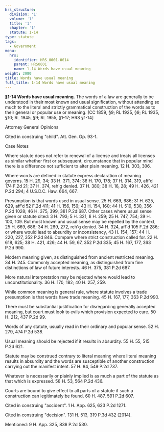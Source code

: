 ```yaml
---
hrs_structure:
  division: '1'
  volume: '1'
  title: '1'
  chapter: '1'
  statute: 1-14
type: statute
tags:
  - Government
menu:
  hrs:
    identifier: HRS_0001-0014
    parent: HRS0001
    name: 1-14 Words have usual meaning
weight: 2080
title: Words have usual meaning
full_title: 1-14 Words have usual meaning
---
```

**§1-14 Words have usual meaning.** The words of a law are generally to be understood in their most known and usual signification, without attending so much to the literal and strictly grammatical construction of the words as to their general or popular use or meaning. [CC 1859, §9; RL 1925, §9; RL 1935, §10; RL 1945, §9; RL 1955, §1-17; HRS §1-14]

Attorney General Opinions

Cited in construing "child". Att. Gen. Op. 93-1.

Case Notes

Where statute does not refer to renewal of a license and treats all licenses as similar whether first or subsequent, circumstance that in popular mind there is a difference not sufficient to alter plain meaning. 12 H. 303, 306.

Where words are defined in statute express declaration of meaning governs. 15 H. 29, 34; 33 H. 371, 374; 36 H. 170, 178; 37 H. 314, 319, aff'd 174 F.2d 21; 37 H. 374, reh'g denied. 37 H. 380; 38 H. 16, 28; 49 H. 426, 421 P.2d 294; 4 U.S.D.C. Haw. 664, 667.

Presumption is that words used in usual sense. 25 H. 669, 686; 31 H. 625, 629, aff'd 52 F.2d 411; 41 H. 156, 159; 43 H. 154, 160; 44 H. 519, 530, 356 P.2d 1028; 46 H. 375, 399, 381 P.2d 687\. Other cases where usual sense given or statute cited: 3 H. 793; 5 H. 321; 8 H. 259; 25 H. 747, 754; 39 H. 100, 109\. But most known and usual sense may be repelled by the context, 25 H. 669, 686; 34 H. 269, 272, reh'g denied. 34 H. 324, aff'd 105 F.2d 286; or where would lead to absurdity or inconsistency, 43 H. 154, 157; 44 H. 220, 227, 352 P.2d 846\. Compare where strict construction called for. 22 H. 618, 625; 38 H. 421, 426; 44 H. 59, 67, 352 P.2d 335; 45 H. 167, 177, 363 P.2d 990.

Modern meaning given, as distinguished from ancient restricted meaning. 34 H. 245\. Commonly accepted meaning, as distinguished from fine distinctions of law of future interests. 46 H. 375, 381 P.2d 687.

More natural interpretation may be rejected where would lead to unconstitutionality. 36 H. 170, 182; 40 H. 257, 259.

While common meaning is general rule, where statute involves a trade presumption is that words have trade meaning. 45 H. 167, 177, 363 P.2d 990.

There must be substantial justification for disregarding generally accepted meaning, but court must look to evils which provision expected to cure. 50 H. 212, 437 P.2d 99.

Words of any statute, usually read in their ordinary and popular sense. 52 H. 279, 474 P.2d 538.

Usual meaning should be rejected if it results in absurdity. 55 H. 55, 515 P.2d 621.

Statute may be construed contrary to literal meaning where literal meaning results in absurdity and the words are susceptible of another construction carrying out the manifest intent. 57 H. 84, 549 P.2d 737.

Whatever is necessarily or plainly implied is as much a part of the statute as that which is expressed. 58 H. 53, 564 P.2d 436.

Courts are bound to give effect to all parts of a statute if such a construction can legitimately be found. 60 H. 487, 591 P.2d 607.

Cited in construing "accident". 1 H. App. 625, 623 P.2d 1271.

Cited in construing "decision". 131 H. 513, 319 P.3d 432 (2014).

Mentioned: 9 H. App. 325, 839 P.2d 530.
